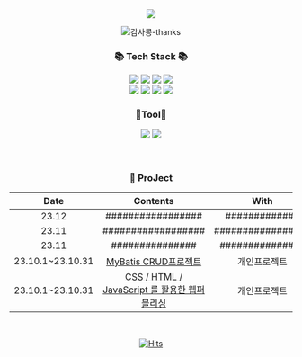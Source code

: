 <div align=center>
	<img src="https://capsule-render.vercel.app/api?type=waving&color=auto&height=200&section=header&text=Wonwoo!&fontSize=90" />	
</div>


<div align="center" witdh="250px" height="250px">	
	
![감사콩-thanks](https://github.com/wwnoov/Team_ProJect/assets/145524959/301cd9bf-735a-49bf-8f1d-b4b47bf3ab56)

</div>

<div align=center>
	<h3>📚 Tech Stack 📚</h3>
</div>
<div align="center">
	<img src="https://img.shields.io/badge/Java-007396?style=flat&logo=Conda-Forge&logoColor=white" />
	<img src="https://img.shields.io/badge/HTML5-E34F26?style=flat&logo=HTML5&logoColor=white" />
	<img src="https://img.shields.io/badge/CSS3-1572B6?style=flat&logo=CSS3&logoColor=white" />
	<img src="https://img.shields.io/badge/JavaScript-F7DF1E?style=flat&logo=JavaScript&logoColor=white" />
	<br>	
	<img src="https://img.shields.io/badge/Spring-6db33f)?style=flat-square&logo=Spring&logoColor=white"/>
	<img src="https://img.shields.io/badge/MySQL-4479A1?style=flat&logo=MySQL&logoColor=white" />
	<img src="https://img.shields.io/badge/MariaDB-003545?style=flat&logo=MariaDB&logoColor=white" />
	<img src="https://img.shields.io/badge/Mybatis-000000?style=flat&logo=Fluentd&logoColor=white" />
   	<p><h3>📃Tool📃</h3></p>
   	 <div>
        <img src="https://img.shields.io/badge/Github-181717?style=for-the-badge&logo=github&logoColor=white">
        <img src="https://img.shields.io/badge/Notion-000000?style=for-the-badge&logo=Notion&logoColor=white">
        </div><br>
</div>
<br>
<div align="center">	
	
### 🎥 ProJect
<!-- | 23.10 | Dear-My-wwnoov | 개인 프로젝트 | -->

  
| Date | Contents | With |
|:---:|:---:|:---:|
| 23.12 | ################# | ############# |
| 23.11 | ################## |################# |
| 23.11 |###############| ############### |
| 23.10.1~23.10.31 | [MyBatis CRUD프로젝트](https://github.com/wwnoov/ww_project/blob/d8bbe19c96fe9fffe31617b5cacdf2c63594dfd3/README.md) | 개인프로젝트 |
| 23.10.1~23.10.31 | [CSS / HTML / JavaScript 를 활용한 웹퍼블리싱](https://github.com/wwnoov/ww_project/blob/d8bbe19c96fe9fffe31617b5cacdf2c63594dfd3/Oc_ProJect/README.md) | 개인프로젝트 |


  
</div>
<br>
<div align="center">	
	
[![Hits](https://hits.seeyoufarm.com/api/count/incr/badge.svg?url=https%3A%2F%2Fgithub.com%2Fwwnoov%2Fwwnoov&count_bg=%23454942&title_bg=%23555555&icon=github.svg&icon_color=%23E7E7E7&title=GitHub&edge_flat=false)](https://hits.seeyoufarm.com)

</div>
